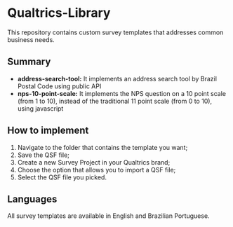 # Qualtrics-Library
This repository contains custom survey templates that addresses common business needs.

## Summary
- **address-search-tool:** It implements an address search tool by Brazil Postal Code using public API
- **nps-10-point-scale:** It implements the NPS question on a 10 point scale (from 1 to 10), instead of the traditional 11 point scale (from 0 to 10), using javascript


## How to implement
1. Navigate to the folder that contains the template you want;
2. Save the QSF file;
3. Create a new Survey Project in your Qualtrics brand;
4. Choose the option that allows you to import a QSF file;
5. Select the QSF file you picked.


## Languages
All survey templates are available in English and Brazilian Portuguese.
